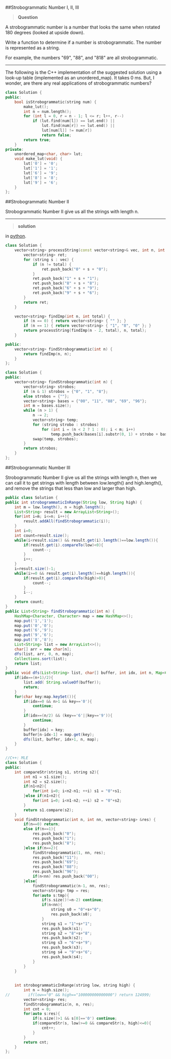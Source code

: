##Strobogrammatic Number I, II, III

>**Question**

A strobogrammatic number is a number that looks the same when rotated 180 degrees (looked at upside down).  

Write a function to determine if a number is strobogrammatic. The number is represented as a string.

For example, the numbers "69", "88", and "818" are all strobogrammatic.

---
The following is the C++ implementation of the suggested solution using a look-up table (implemented as an unordered_map). It takes 0 ms. But, I wonder, are there any real applications of strobogrammatic numbers?  

```c++
class Solution {
public:
    bool isStrobogrammatic(string num) {
        make_lut();
        int n = num.length(); 
        for (int l = 0, r = n - 1; l <= r; l++, r--)
            if (lut.find(num[l]) == lut.end() ||  
                lut.find(num[r]) == lut.end() || 
                lut[num[l]] != num[r])
                return false;
        return true;
    }
private:
    unordered_map<char, char> lut; 
    void make_lut(void) {
        lut['0'] = '0';
        lut['1'] = '1';
        lut['6'] = '9';
        lut['8'] = '8';
        lut['9'] = '6';
    }
};
```

##Strobogrammatic Number II

Strobogrammatic Number II give us all the strings with length n.

---
>**solution**

in [python](https://leetcode.com/discuss/50405/3-lines-ruby-5-lines-python?show=50849#a50849).
```c++
class Solution {
    vector<string> processString(const vector<string>& vec, int n, int total) {
        vector<string> ret;
        for (string s : vec) {
            if (n != total) {
                ret.push_back("0" + s + "0");
            }
            ret.push_back("1" + s + "1");
            ret.push_back("8" + s + "8");
            ret.push_back("6" + s + "9");
            ret.push_back("9" + s + "6");
        }
        return ret;
    }

    vector<string> findImp(int n, int total) {
        if (n == 0) { return vector<string> { "" }; }
        if (n == 1) { return vector<string> { "1", "8", "0" }; }
        return processString(findImp(n - 2, total), n, total);
    }

public:
    vector<string> findStrobogrammatic(int n) {
        return findImp(n, n);
    }
};
```

```c++
class Solution {
public:
    vector<string> findStrobogrammatic(int n) { 
        vector<string> strobos;
        if (n & 1) strobos = {"0", "1", "8"};
        else strobos = {""};
        vector<string> bases = {"00", "11", "88", "69", "96"};
        int m = bases.size(); 
        while (n > 1) {
            n -= 2;
            vector<string> temp;
            for (string strobo : strobos)
                for (int i = (n < 2 ? 1 : 0); i < m; i++)
                    temp.push_back(bases[i].substr(0, 1) + strobo + bases[i].substr(1));
            swap(temp, strobos);
        }
        return strobos;
    }
};
```

##Strobogrammatic Number III

Strobogrammatic Number II give us all the strings with length n, then we can call it to get strings with length between low.length() and high.length(), and remove the strings that less than low and larger than high.

```java
public class Solution {
public int strobogrammaticInRange(String low, String high) {
    int m = low.length(), n = high.length();
    List<String> result = new ArrayList<String>();
    for(int i=m; i<=n; i++){
        result.addAll(findStrobogrammatic(i));
    }
    int i=0;
    int count=result.size();
    while(i<result.size() && result.get(i).length()==low.length()){
        if(result.get(i).compareTo(low)<0){
            count--;
        }
        i++;
    }
    i=result.size()-1;
    while(i>=0 && result.get(i).length()==high.length()){
        if(result.get(i).compareTo(high)>0){
            count--;
        }
        i--;
    }
    return count;
}
public List<String> findStrobogrammatic(int n) {
    HashMap<Character, Character> map = new HashMap<>();
    map.put('1','1');
    map.put('0','0');
    map.put('6','9');
    map.put('9','6');
    map.put('8','8');
    List<String> list = new ArrayList<>();
    char[] arr = new char[n];
    dfs(list, arr, 0, n, map);
    Collections.sort(list);
    return list;
}
public void dfs(List<String> list, char[] buffer, int idx, int n, Map<Character, Character> map){
    if(idx==(n+1)/2){
        list.add( String.valueOf(buffer));
        return;
    }
    for(char key:map.keySet()){
        if(idx==0 && n>1 && key=='0'){
            continue;
        }
        if(idx==(n/2) && (key=='6'||key=='9')){
            continue;
        } 
        buffer[idx] = key;
        buffer[n-idx-1] = map.get(key);
        dfs(list, buffer, idx+1, n, map);
    }
}

```

```c++
//C++: MLE
class Solution {
public:
    int compareStr(string s1, string s2){
        int n1 = s1.size();
        int n2 = s2.size();
        if(n1<n2){
            for(int i=0; i<n2-n1; ++i) s1 = "0"+s1;
        }else if(n1>n2){
            for(int i=0; i<n1-n2; ++i) s2 = "0"+s2;
        }
        return s1.compare(s2);
    }
    void findStrobogrammatic(int n, int nn, vector<string> &res) {
        if(n==0) return;
        else if(n==1){
            res.push_back("0");
            res.push_back("1");
            res.push_back("8");
        }else if(n==2){
            findStrobogrammatic(1, nn, res);
            res.push_back("11");
            res.push_back("69");
            res.push_back("88");
            res.push_back("96");
            if(n<nn) res.push_back("00");
        }else{
            findStrobogrammatic(n-1, nn, res);
            vector<string> tmp = res;
            for(auto s:tmp){
                if(s.size()!=n-2) continue;
                if(n<nn){
                    string s0 = "0"+s+"0";
                    res.push_back(s0);
                }
                string s1 = "1"+s+"1";
                res.push_back(s1);
                string s2 = "8"+s+"8";
                res.push_back(s2);
                string s3 = "6"+s+"9";
                res.push_back(s3);
                string s4 = "9"+s+"6";
                res.push_back(s4);
            }
        }
    }
 
 
    int strobogrammaticInRange(string low, string high) {
        int n = high.size();
//        if(low=="0" && high=="100000000000000") return 124999;
        vector<string> res;
        findStrobogrammatic(n, n, res);
        int cnt = 0;
        for(auto s:res){
            if(s.size()>1 && s[0]=='0') continue;
            if(compareStr(s, low)>=0 && compareStr(s, high)<=0){
                cnt++;
            }
        }
        return cnt;
    }
};
```